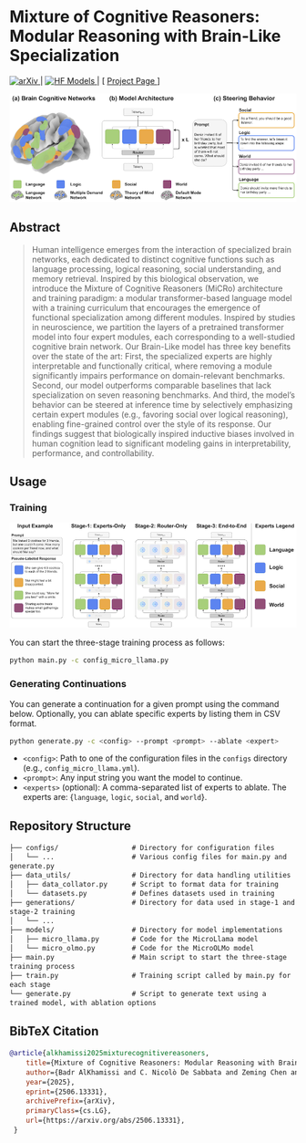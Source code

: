 # Mixture of Cognitive Reasoners: Modular Reasoning with Brain-Like Specialization


<p>
  <a href="https://arxiv.org/abs/2506.13331">
    <img src="https://img.shields.io/badge/arXiv-1234.56789-b31b1b.svg" alt="arXiv"/>
  </a> |
  <a href="https://huggingface.co/collections/bkhmsi/mixture-of-cognitive-reasoners-684709a0f9cdd7fa180f6678">
    <img src="https://huggingface.co/datasets/huggingface/badges/resolve/main/model-on-hf-sm.svg" alt="HF Models"/>
  </a> |
  [
    <a href="https://cognitive-reasoners.epfl.ch">
        Project Page
    </a>
  ]
</p>



<div style="text-align: center">
    <img src="figures/overview.png"/>
</div>

## Abstract
> Human intelligence emerges from the interaction of specialized brain networks, each dedicated to distinct cognitive functions such as language processing, logical reasoning, social understanding, and memory retrieval. Inspired by this biological observation, we introduce the Mixture of Cognitive Reasoners (MiCRo) architecture and training paradigm: a modular transformer-based language model with a training curriculum that encourages the emergence of functional specialization among different modules. Inspired by studies in neuroscience, we partition the layers of a pretrained transformer model into four expert modules, each corresponding to a well-studied cognitive brain network. Our Brain-Like model has three key benefits over the state of the art: First, the specialized experts are highly interpretable and functionally critical, where removing a module significantly impairs performance on domain-relevant benchmarks. Second, our model outperforms comparable baselines that lack specialization on seven reasoning benchmarks. And third, the model’s behavior can be steered at inference time by selectively emphasizing certain expert modules (e.g., favoring social over logical reasoning), enabling fine-grained control over the style of its response. Our findings suggest that biologically inspired inductive biases involved in human cognition lead to significant modeling gains in interpretability, performance, and controllability.

## Usage

### Training
<div style="text-align: center">
    <img src="figures/training.png"/>
</div>

You can start the three-stage training process as follows:
```bash
python main.py -c config_micro_llama.py
```

### Generating Continuations

You can generate a continuation for a given prompt using the command below. Optionally, you can ablate specific experts by listing them in CSV format. 
```bash
python generate.py -c <config> --prompt <prompt> --ablate <expert>
```

* `<config>`: Path to one of the configuration files in the `configs` directory (e.g., `config_micro_llama.yml`).
* `<prompt>`: Any input string you want the model to continue.
* `<experts>` (optional): A comma-separated list of experts to ablate. The experts are: {`language`, `logic`, `social`, and `world`}.


## Repository Structure
```
├── configs/                  # Directory for configuration files
│   └── ...                   # Various config files for main.py and generate.py
├── data_utils/               # Directory for data handling utilities
│   ├── data_collator.py      # Script to format data for training
│   └── datasets.py           # Defines datasets used in training
├── generations/              # Directory for data used in stage-1 and stage-2 training
│   └── ...
├── models/                   # Directory for model implementations
│   ├── micro_llama.py        # Code for the MicroLlama model
│   └── micro_olmo.py         # Code for the MicroOLMo model
├── main.py                   # Main script to start the three-stage training process
├── train.py                  # Training script called by main.py for each stage
└── generate.py               # Script to generate text using a trained model, with ablation options
```

## BibTeX Citation 
```bibtex
@article{alkhamissi2025mixturecognitivereasoners,
    title={Mixture of Cognitive Reasoners: Modular Reasoning with Brain-Like Specialization}, 
    author={Badr AlKhamissi and C. Nicolò De Sabbata and Zeming Chen and Martin Schrimpf and Antoine Bosselut},
    year={2025},
    eprint={2506.13331},
    archivePrefix={arXiv},
    primaryClass={cs.LG},
    url={https://arxiv.org/abs/2506.13331}, 
 }
      
```